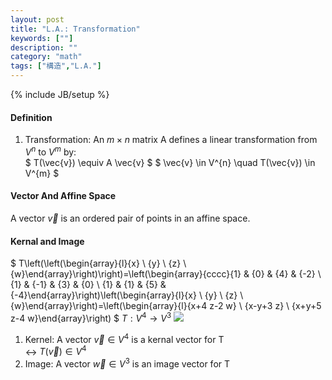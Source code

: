```yaml
---
layout: post
title: "L.A.: Transformation"
keywords: [""]
description: ""
category: "math"
tags: ["構造","L.A."]
---
```

{% include JB/setup %}

#### Definition
1. Transformation: An $m\times n$ matrix A defines a linear transformation from
$V^n$ to $V^m$ by: <br />
$
T(\vec{v}) \equiv A \vec{v}
$
$
\vec{v} \in V^{n} \quad T(\vec{v}) \in V^{m}
$

#### Vector And Affine Space
A vector $\vec{v}$ is an ordered pair of points in an affine space.

#### Kernal and Image
$
T\left(\left(\begin{array}{l}{x} \\ {y} \\ {z} \\
{w}\end{array}\right)\right)=\left(\begin{array}{cccc}{1} & {0} & {4} & {-2} \\
{1} & {-1} & {3} & {0} \\ {1} & {1} & {5} &
{-4}\end{array}\right)\left(\begin{array}{l}{x} \\ {y} \\ {z} \\
{w}\end{array}\right)=\left(\begin{array}{l}{x+4 z-2 w} \\ {x-y+3 z} \\ {x+y+5
z-4 w}\end{array}\right)
$
$T: V^4 \rightarrow V^3$
<img 
src="{{IMAGE_PATH}}/math-structure-linear-algebra-transformation-kernal-image.png"/>

1. Kernel: A vector $\vec{v} \in V^4$ is a kernal vector for T <br />
$\leftrightarrow$ $T(\vec{v}) \in V^4$
2. Image: A vector $\vec{w} \in V^3$ is an image vector for T <br />

